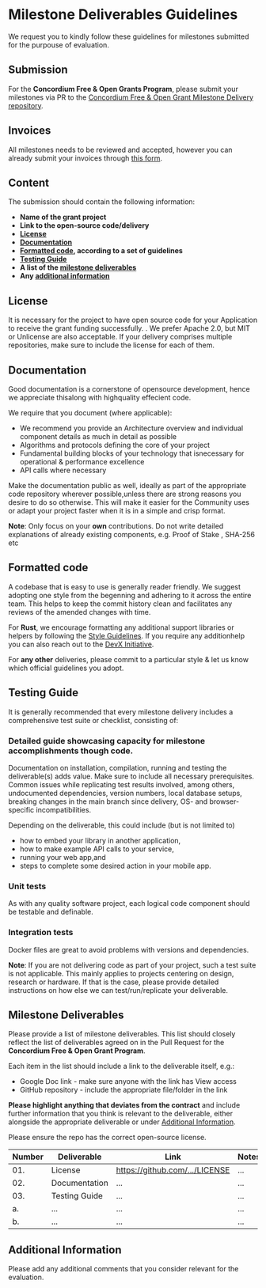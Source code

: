 # Milestone Deliverables Guidelines

We request you to kindly follow these guidelines for milestones submitted for the purpouse of evaluation. 

## Submission

For the **Concordium Free & Open Grants Program**, please submit your milestones via PR to the [Concordium Free & Open Grant Milestone Delivery repository](https://github.com/Concordium/Concordium-Free-Open-Grant-Milestone-Delivery).

## Invoices

All milestones needs to be reviewed and accepted, however you can already submit your invoices through [this form](https://docs.google.com/forms/).

## Content

The submission should contain the following information: 

 * **Name of the grant project**
 * **Link to the open-source code/delivery** 
 * **[License](#license)**
 * **[Documentation](#documentation)**
 * **[Formatted code](#formatted-code), according to a set of guidelines**
 * **[Testing Guide](#testing-guide)**
 * **A list of the [milestone deliverables](#milestone-deliverables)**
 * **Any [additional information](#additional-information)**

## License

It is necessary for the project to have open source code for your Application to receive the grant funding successfully.  . 
We prefer Apache 2.0, but MIT or Unlicense are also acceptable. If your delivery comprises multiple repositories, make sure to include the license for each of them.

## Documentation

Good documentation is a cornerstone of opensource development, hence we appreciate thisalong with highquality effecient code.

We require that you document (where applicable):

- We recommend you provide an Architecture overview and individual component details as much in detail as possible
- Algorithms and protocols defining the core of your project
- Fundamental building blocks of your technology that isnecessary for operational & performance excellence
- API calls where necessary

Make the documentation public as well, ideally as part of the appropriate code repository wherever possible,unless there are strong reasons you desire to do so otherwise. This will make it easier for the Community uses or adapt your project faster when it is in a simple and crisp format.

**Note**: Only focus on your **own** contributions. Do not write detailed explanations of already existing components, e.g. Proof of Stake , SHA-256 etc

## Formatted code

A codebase that is easy to use is generally reader friendly. We suggest adopting one style from the begenning and adhering to it across the entire team.
This helps to keep the commit history clean and facilitates any reviews of the amended changes with time.

For **Rust**, we encourage formatting any additional support libraries or helpers by following the [Style Guidelines](https://doc.rust-lang.org/1.0.0/style/README.html). If you require any additionhelp you can also reach out to the [DevX Initiative](https://devxinitiative.org).

For **any other** deliveries, please commit to a particular style & let us know which official guidelines you adopt.

## Testing Guide

It is generally recommended that every milestone delivery includes a comprehensive test suite or checklist, consisting of:

### Detailed guide showcasing capacity for milestone accomplishments though code.
Documentation on installation, compilation, running and testing the deliverable(s) adds value. Make sure to include all necessary prerequisites. Common issues while replicating test results involved, among others, undocumented dependencies, version numbers, local database setups, breaking changes in the main branch since delivery, OS- and browser-specific incompatibilities. 

Depending on the deliverable, this could include (but is not limited to)
- how to embed your library in another application,
- how to make example API calls to your service,
- running your web app,and
- steps to complete some desired action in your mobile app.

### Unit tests
As with any quality software project, each logical code component should be testable and definable. 
 
### Integration tests
Docker files are great to avoid problems with versions and dependencies.


**Note**: If you are not delivering code as part of your project, such a test suite is not applicable. This mainly applies to projects centering on design, research or hardware. If that is the case, please provide detailed instructions on how else we can test/run/replicate your deliverable.

## Milestone Deliverables

Please provide a list of milestone deliverables. This list should closely reflect the list of deliverables agreed on in the Pull Request for the **Concordium Free & Open Grant Program**.
 
Each item in the list should include a link to the deliverable itself, e.g.:
- Google Doc link - make sure anyone with the link has View access
- GitHub repository - include the appropriate file/folder in the link

**Please highlight anything that deviates from the contract** and include further information that you think is relevant to the deliverable, either alongside the appropriate deliverable or under [Additional Information](#additional-information). 

Please ensure the repo has the correct open-source license.

| Number | Deliverable | Link | Notes |
| ------------- | ------------- | ------------- | ------------- |
| 01. | License | https://github.com/.../LICENSE | ... | 
| 02. | Documentation | ... | ... | 
| 03. | Testing Guide | ... | ... | 
| a. | ... | ... | ... | 
| b. | ... | ... | ... | 

## Additional Information

Please add any additional comments that you consider relevant for the evaluation.
